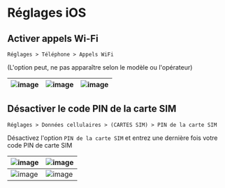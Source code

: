 # Réglages iOS

## Activer appels Wi-Fi 
`Réglages > Téléphone > Appels WiFi`

(L'option peut, ne pas apparaître selon le modèle ou l'opérateur)

| ![image][appels_wifi_1] | ![image][appels_wifi_2] | ![image][appels_wifi_3] |
|-------------------------|-------------------------|-------------------------|

<!-- Sources -->
[appels_wifi_1]:https://user-images.githubusercontent.com/70631622/169761654-86e23530-0faf-4277-9683-910add1d54d6.png
[appels_wifi_2]:https://user-images.githubusercontent.com/70631622/169762815-3b8a1924-065f-406a-b942-9c0b0cf75a25.png
[appels_wifi_3]:https://user-images.githubusercontent.com/70631622/169759631-b2d2fad0-d46b-4257-9702-75624857df7d.png

## Désactiver le code PIN de la carte SIM

`Réglages > Données cellulaires > (CARTES SIM) > PIN de la carte SIM` 

Désactivez l'option `PIN de la carte SIM` et entrez une dernière fois votre code PIN de carte SIM 

| ![image][code_sim_1] | ![image][code_sim_2] | 
|----------------------|----------------------|
| ![image][code_sim_3] | ![image][code_sim_4] |

<!-- Sources -->
[code_sim_1]:https://user-images.githubusercontent.com/70631622/186919012-d893a7b2-24f6-42f6-bda2-30b802a59b16.png
[code_sim_2]:https://user-images.githubusercontent.com/70631622/186919004-65d7cef7-e613-4227-8a71-d5a6381ebca9.png
[code_sim_3]:https://user-images.githubusercontent.com/70631622/186919009-145a71fa-2e60-419a-9bfb-cd0b0af98ba5.png
[code_sim_4]:https://user-images.githubusercontent.com/70631622/186919011-b72f7f9d-d03c-444d-b8f5-07e852ea85eb.png
